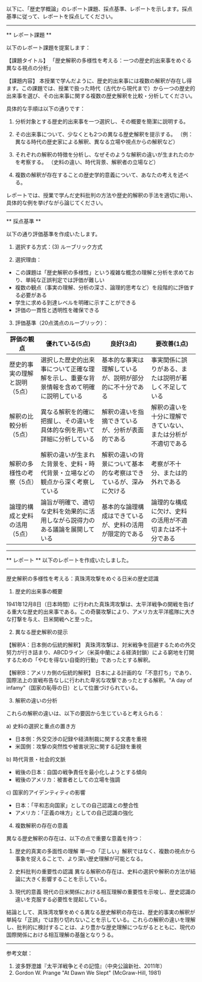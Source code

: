以下に、「歴史学概論」のレポート課題、採点基準、レポートを示します。採点基準に従って、レポートを採点してください。

---------------------------------------
** レポート課題 **

以下のレポート課題を提案します：

【課題タイトル】
「歴史解釈の多様性を考える：一つの歴史的出来事をめぐる異なる視点の分析」

【課題内容】
本授業で学んだように、歴史的出来事には複数の解釈が存在し得ます。この課題では、授業で扱った時代（古代から現代まで）から一つの歴史的出来事を選び、その出来事に関する複数の歴史解釈を比較・分析してください。

具体的な手順は以下の通りです：

1. 分析対象とする歴史的出来事を一つ選択し、その概要を簡潔に説明する。

2. その出来事について、少なくとも2つの異なる歴史解釈を提示する。
（例：異なる時代の歴史家による解釈、異なる立場や視点からの解釈など）

3. それぞれの解釈の特徴を分析し、なぜそのような解釈の違いが生まれたのかを考察する。
（史料の違い、時代背景、解釈者の立場など）

4. 複数の解釈が存在することの歴史学的意義について、あなたの考えを述べる。

レポートでは、授業で学んだ史料批判の方法や歴史的解釈の手法を適切に用い、具体的な例を挙げながら論じてください。

---------------------------------------
** 採点基準 **

以下の通り評価基準を作成いたします。

1. 選択する方式：(3) ルーブリック方式

2. 選択理由：
- この課題は「歴史解釈の多様性」という複雑な概念の理解と分析を求めており、単純な正誤判定では評価が難しい
- 複数の観点（事実の理解、分析の深さ、論理的思考など）を段階的に評価する必要がある
- 学生に求める到達レベルを明確に示すことができる
- 評価の一貫性と透明性を確保できる

3. 評価基準（20点満点のルーブリック）：

| 評価の観点 | 優れている(5点) | 良好(3点) | 要改善(1点) |
|------------|----------------|-----------|------------|
| 歴史的事実の理解と説明（5点） | 選択した歴史的出来事について正確な理解を示し、重要な背景情報を含めて明確に説明している | 基本的な事実は理解しているが、説明が部分的に不十分である | 事実関係に誤りがある、または説明が著しく不足している |
| 解釈の比較分析（5点） | 異なる解釈を的確に把握し、その違いを具体的な例を用いて詳細に分析している | 解釈の違いを指摘できているが、分析が表面的である | 解釈の違いを十分に理解できていない、または分析が不適切である |
| 解釈の多様性の考察（5点） | 解釈の違いが生まれた背景を、史料・時代背景・立場などの観点から深く考察している | 解釈の違いの背景について基本的な考察はできているが、深みに欠ける | 考察が不十分、または的外れである |
| 論理的構成と史料の活用（5点） | 論旨が明確で、適切な史料を効果的に活用しながら説得力のある議論を展開している | 基本的な論理構成はできているが、史料の活用が限定的である | 論理的な構成に欠け、史料の活用が不適切または不十分である |

---------------------------------------
** レポート **
以下のレポートを作成いたしました。

---------------------------------------

歴史解釈の多様性を考える：真珠湾攻撃をめぐる日米の歴史認識

1. 歴史的出来事の概要

1941年12月8日（日本時間）に行われた真珠湾攻撃は、太平洋戦争の開戦を告げる重大な歴史的出来事である。この奇襲攻撃により、アメリカ太平洋艦隊に大きな打撃を与え、日米開戦へと至った。

2. 異なる歴史解釈の提示

【解釈A：日本側の伝統的解釈】
真珠湾攻撃は、対米戦争を回避するための外交努力が行き詰まり、ABCDライン（米英中蘭による経済封鎖）による窮地を打開するための「やむを得ない自衛的行動」であったとする解釈。

【解釈B：アメリカ側の伝統的解釈】
日本による計画的な「不意打ち」であり、国際法上の宣戦布告なしに行われた卑劣な攻撃であったとする解釈。"A day of infamy"（国家の恥辱の日）として位置づけられている。

3. 解釈の違いの分析

これらの解釈の違いは、以下の要因から生じていると考えられる：

a) 史料の選択と重点の置き方
- 日本側：外交交渉の記録や経済制裁に関する文書を重視
- 米国側：攻撃の突然性や被害状況に関する記録を重視

b) 時代背景・社会的文脈
- 戦後の日本：自国の戦争責任を最小化しようとする傾向
- 戦後のアメリカ：被害者としての立場を強調

c) 国家的アイデンティティの影響
- 日本：「平和志向国家」としての自己認識との整合性
- アメリカ：「正義の味方」としての自己認識の強化

4. 複数解釈の存在の意義

異なる歴史解釈の存在は、以下の点で重要な意義を持つ：

1) 歴史的真実の多面性の理解
単一の「正しい」解釈ではなく、複数の視点から事象を捉えることで、より深い歴史理解が可能となる。

2) 史料批判の重要性の認識
異なる解釈の存在は、史料の選択や解釈の方法が結論に大きく影響することを示している。

3) 現代的意義
現代の日米関係における相互理解の重要性を示唆し、歴史認識の違いを克服する必要性を提起している。

結論として、真珠湾攻撃をめぐる異なる歴史解釈の存在は、歴史的事実の解釈が単純な「正誤」では割り切れないことを示している。これらの解釈の違いを理解し、批判的に検討することは、より豊かな歴史理解につながるとともに、現代の国際関係における相互理解の基盤となりうる。

---------------------------------------

参考文献：
1. 波多野澄雄『太平洋戦争とその記憶』（中央公論新社、2011年）
2. Gordon W. Prange "At Dawn We Slept" (McGraw-Hill, 1981)

